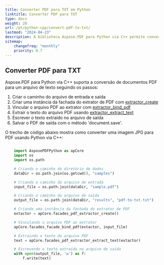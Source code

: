 ```yaml
---
title: Converter PDF para TXT em Python
linktitle: Converter PDF para TXT
type: docs
weight: 20
url: /pt/python-cpp/convert-pdf-to-txt/
lastmod: "2024-04-23"
description: A biblioteca Aspose.PDF para Python via C++ permite converter PDF para o formato TXT usando Python.
sitemap:
    changefreq: "monthly"
    priority: 0.7
---
```


## Converter PDF para TXT

Aspose.PDF para Python via C++ suporta a conversão de documentos PDF para um arquivo de texto seguindo os passos:

1. Criar o caminho do arquivo de entrada e saída
1. Criar uma instância da fachada do extrator de PDF com [extractor_create](https://reference.aspose.com/pdf/python-cpp/core/extractor_create/)
1. Vincular o arquivo PDF ao extrator com [extractor_bind_pdf](https://reference.aspose.com/pdf/python-cpp/core/extractor_bind_pdf/)
1. Extrair o texto do arquivo PDF usando [extractor_extract_text](https://reference.aspose.com/pdf/python-cpp/core/extractor_extract_text/)
1. Escrever o texto extraído no arquivo de saída
1. Salvar o PDF de saída com o método 'document.save'.

O trecho de código abaixo mostra como converter uma imagem JPG para PDF usando Python via C++:

```python

    import AsposePDFPython as apCore
    import os
    import os.path

    # Criando o caminho do diretório de dados
    dataDir = os.path.join(os.getcwd(), "samples")

    # Criando o caminho do arquivo de entrada
    input_file = os.path.join(dataDir, "sample.pdf")

    # Criando o caminho do arquivo de saída
    output_file = os.path.join(dataDir, "results", "pdf-to-txt.txt")

    # Criando uma instância da fachada do extrator de PDF
    extactor = apCore.facades_pdf_extractor_create()

    # Vinculando o arquivo PDF ao extrator
    apCore.facades_facade_bind_pdf(extactor, input_file)

    # Extraindo o texto do arquivo PDF
    text = apCore.facades_pdf_extractor_extract_text(extactor)

    # Escrevendo o texto extraído no arquivo de saída
    with open(output_file, 'w') as f:
        f.write(text)
```